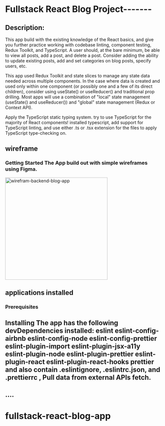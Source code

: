 
# Fullstack React Blog Project-------

## Description:
 This app build with the existing knowledge of the React basics, and give you further practice working with codebase linting, component testing, Redux Toolkit, and TypeScript. 
 A user should, at the bare minimum, be able to view all posts, add a post, and delete a post. Consider adding the ability to update existing posts, add and set categories on blog posts, specify users, etc.
 
This app used Redux Toolkit and state slices to manage any state data needed across multiple components. In the case where data is created and used only within one component (or possibly one and a few of its direct children), consider using useState() or useReducer() and traditional prop drilling. Most apps will use a combination of "local" state management (useState() and useReducer()) and "global" state management (Redux or Context API).

Apply the TypeScript static typing system. try to use TypeScript for the majority of  React components!  installed typescript, add support for TypeScript linting, and use either .ts or .tsx extension for the files to apply TypeScript type-checking on.
## wireframe
  ### Getting Started The App build out with simple wireframes using Figma.
<img width="328" alt="wirefram-backend-blog-app" src="https://user-images.githubusercontent.com/82465149/180460410-39180527-3b74-4d7e-b22f-9551114f2e25.png">

## applications installed
###  Prerequisites
Installing The app has the following devDependencies installed: eslint eslint-config-airbnb eslint-config-node eslint-config-prettier eslint-plugin-import eslint-plugin-jsx-a11y eslint-plugin-node eslint-plugin-prettier eslint-plugin-react eslint-plugin-react-hooks prettier and also contain .eslintignore, .eslintrc.json, and .prettierrc , Pull data from external APIs fetch.
---------
## ....
# fullstack-react-blog-app
